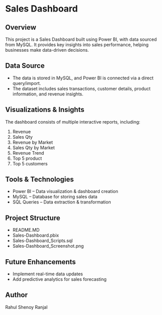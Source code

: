 # Sales Dashboard

## Overview
This project is a Sales Dashboard built using Power BI, with data sourced from MySQL. It provides key insights into sales performance, helping businesses make data-driven decisions.

## Data Source
- The data is stored in MySQL, and Power BI is connected via a direct query/import.
- The dataset includes sales transactions, customer details, product information, and revenue insights.

## Visualizations & Insights 
The dashboard consists of multiple interactive reports, including:
1. Revenue
2. Sales Qty
3. Revenue by Market
4. Sales Qty by Market
5. Revenue Trend
6. Top 5 product
7. Top 5 customers

## Tools & Technologies
- Power BI – Data visualization & dashboard creation
- MySQL – Database for storing sales data
- SQL Queries – Data extraction & transformation

## Project Structure
- README.MD
- Sales-Dashboard.pbix
- Sales-Dashboard_Scripts.sql
- Sales-Dashboard_Screenshot.png

## Future Enhancements
- Implement real-time data updates
- Add predictive analytics for sales forecasting

## Author
Rahul Shenoy Ranjal


